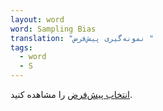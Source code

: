 ```yaml
---
layout: word
word: Sampling Bias
translation: "نمونه‌گیری پیش‌فرض "
tags:
  - word
  - S
---
```

[انتخاب پیش‌فرض](/s/selection_bias) را مشاهده کنید.
